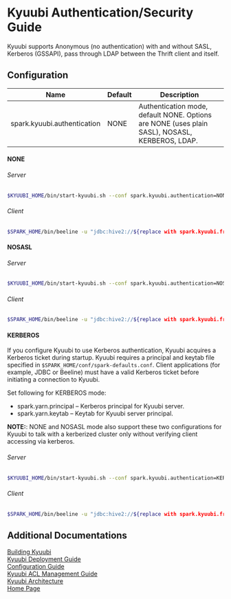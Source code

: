 # Kyuubi Authentication/Security Guide
Kyuubi supports Anonymous (no authentication) with and without SASL, Kerberos (GSSAPI), pass through LDAP between the Thrift client and itself.

## Configuration

Name|Default|Description
---|---|---
spark.kyuubi.authentication | NONE | Authentication mode, default NONE. Options are NONE (uses plain SASL), NOSASL, KERBEROS, LDAP.

#### NONE
###### Server
```bash
$KYUUBI_HOME/bin/start-kyuubi.sh --conf spark.kyuubi.authentication=NONE
```
###### Client
```bash
$SPARK_HOME/bin/beeline -u "jdbc:hive2://${replace with spark.kyuubi.frontend.bind.host}:10009/;hive.server2.proxy.user=yaooqinn"
```

#### NOSASL
###### Server
```bash
$KYUUBI_HOME/bin/start-kyuubi.sh --conf spark.kyuubi.authentication=NOSASL
```
###### Client
```bash
$SPARK_HOME/bin/beeline -u "jdbc:hive2://${replace with spark.kyuubi.frontend.bind.host}:10009/;hive.server2.proxy.user=hzyaoqin;auth=noSasl"
```


#### KERBEROS

If you configure Kyuubi to use Kerberos authentication, Kyuubi acquires a Kerberos ticket during startup. Kyuubi requires a principal and keytab file specified in `$SPARK_HOME/conf/spark-defaults.conf`. Client applications (for example, JDBC or Beeline) must have a valid Kerberos ticket before initiating a connection to Kyuubi.

Set following for KERBEROS mode:
- spark.yarn.principal – Kerberos principal for Kyuubi server.
- spark.yarn.keytab – Keytab for Kyuubi server principal.

**NOTE:**: NONE and NOSASL mode also support these two configurations for Kyuubi to talk with a kerberized cluster only without verifying client accessing via kerberos.
###### Server
```bash
$KYUUBI_HOME/bin/start-kyuubi.sh --conf spark.kyuubi.authentication=KERBEROS
```
###### Client
```bash
$SPARK_HOME/bin/beeline -u "jdbc:hive2://${replace with spark.kyuubi.frontend.bind.host}:10000/;principal=${replace with spark.yarn.principal};hive.server2.proxy.user=yaooqinn"
```

## Additional Documentations

[Building Kyuubi](https://yaooqinn.github.io/kyuubi/docs/building.html)  
[Kyuubi Deployment Guide](https://yaooqinn.github.io/kyuubi/docs/deploy.html)  
[Configuration Guide](https://yaooqinn.github.io/kyuubi/docs/configurations.html)  
[Kyuubi ACL Management Guide](https://yaooqinn.github.io/kyuubi/docs/authorization.html)   
[Kyuubi Architecture](https://yaooqinn.github.io/kyuubi/docs/architecture.html)  
[Home Page](https://yaooqinn.github.io/kyuubi/)
